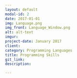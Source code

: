 ```yaml
---
layout: default
modal-id: 2
date: 2017-01-01
img: Language.png
img_front: Language_Window.png
alt: alt-text
imgur:
project-date: January 2017
client:
category: Programming Languages
title: Programming Skills
git_link:
description: 

---
```

